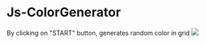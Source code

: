 # Js-ColorGenerator
By clicking on "START" button, generates random color in grid 
![](https://arinjaysaraf.github.io/Js-ColorGenerator/)

